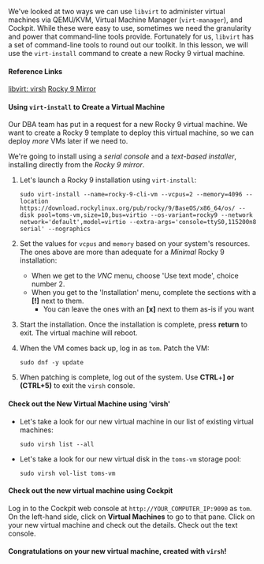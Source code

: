 We've looked at two ways we can use `libvirt` to administer virtual machines via QEMU/KVM, Virtual Machine Manager (`virt-manager`), and Cockpit.  While these were easy to use, sometimes we need the granularity and power that command-line tools provide.  Fortunately for us, `libvirt` has a set of command-line tools to round out our toolkit.  In this lesson, we will use the `virt-install` command to create a new Rocky 9 virtual machine.

#### Reference Links

[libvirt: virsh](https://libvirt.org/manpages/virsh.html#synopsis)
[Rocky 9 Mirror](https://download.rockylinux.org/pub/rocky/9/BaseOS/x86_64/os/)

#### Using `virt-install` to Create a Virtual Machine

Our DBA team has put in a request for a new Rocky 9 virtual machine.  We want to create a Rocky 9 template to deploy this virtual machine, so we can deploy *more* VMs later if we need to.

We're going to install using a *serial console* and a *text-based installer*, installing directly from the *Rocky 9 mirror*.

1. Let's launch a Rocky 9 installation using `virt-install`:
    ```
    sudo virt-install --name=rocky-9-cli-vm --vcpus=2 --memory=4096 --location https://download.rockylinux.org/pub/rocky/9/BaseOS/x86_64/os/ --disk pool=toms-vm,size=10,bus=virtio --os-variant=rocky9 --network network='default',model=virtio --extra-args='console=ttyS0,115200n8 serial' --nographics
    ```
2. Set the values for `vcpus` and `memory` based on your system's resources.  The ones above are more than adequate for a *Minimal* Rocky 9 installation:
    - When we get to the *VNC* menu, choose 'Use text mode', choice number 2.
    - When you get to the 'Installation' menu, complete the sections with a **[!]** next to them.
      - You can leave the ones with an **[x]** next to them as-is if you want

3. Start the installation.  Once the installation is complete, press **return** to exit.  The virtual machine will reboot.

4. When the VM comes back up, log in as `tom`.  Patch the VM:
    ```
    sudo dnf -y update
    ```
5. When patching is complete, log out of the system.  Use **CTRL**+**] or (CTRL+5)** to exit the `virsh` console.

#### Check out the New Virtual Machine using 'virsh'

- Let's take a look for our new virtual machine in our list of existing virtual machines:
    ```
    sudo virsh list --all
    ```
- Let's take a look for our new virtual disk in the `toms-vm` storage pool:
    ```
    sudo virsh vol-list toms-vm
    ```

#### Check out the new virtual machine using Cockpit

Log in to the Cockpit web console at `http://YOUR_COMPUTER_IP:9090` as `tom`.  On the left-hand side, click on **Virtual Machines** to go to that pane.  Click on your new virtual machine and check out the details.  Check out the text console.

#### Congratulations on your new virtual machine, created with `virsh`!
